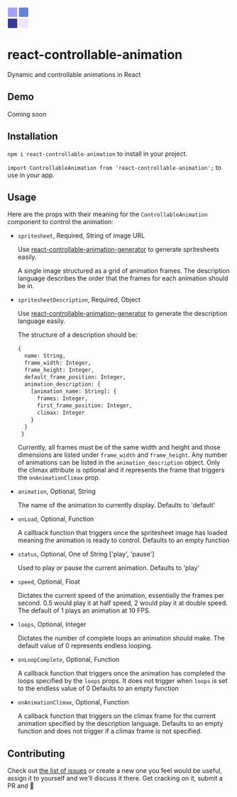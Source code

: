 ![react-controllable-animation logo](https://raw.githubusercontent.com/CalvinNolan/react-controllable-animation/master/react-controllable-animation-logo.png) 

# react-controllable-animation
Dynamic and controllable animations in React

## Demo
Coming soon

## Installation
`npm i react-controllable-animation` to install in your project.

`import ControllableAnimation from 'react-controllable-animation';` to use in your app.

## Usage
Here are the props with their meaning for the `ControllableAnimation` component to control the animation:

- `spritesheet`, Required, String of image URL

  Use [react-controllable-animation-generator](https://github.com/CalvinNolan/react-controllable-animation-generator) to generate spritesheets easily.
  
  A single image structured as a grid of animation frames. The description language describes the order that the frames for each animation should be in.

- `spritesheetDescription`, Required, Object

  Use [react-controllable-animation-generator](https://github.com/CalvinNolan/react-controllable-animation-generator) to generate the description language easily.
  
  The structure of a description should be: 
  ```
  {
    name: String,
    frame_width: Integer,
    frame_height: Integer,
    default_frame_position: Integer,
    animation_description: {
      [animation_name: String]: {
        frames: Integer,
        first_frame_position: Integer,
        climax: Integer
      }
    }
   } 
  ```
  Currently, all frames must be of the same width and height and those dimensions are listed under `frame_width` and `frame_height`.
  Any number of animations can be listed in the `animation_description` object. 
  Only the climax attribute is optional and it represents the frame that triggers the `onAnimationClimax` prop.

- `animation`, Optional, String

  The name of the animation to currently display.
  Defaults to 'default'

- `onLoad`, Optional, Function

  A callback function that triggers once the spritesheet image has loaded meaning the animation is ready to control.
  Defaults to an empty function

- `status`, Optional, One of String \['play', 'pause'\]

  Used to play or pause the current animation.
  Defaults to 'play'

- `speed`, Optional, Float

  Dictates the current speed of the animation, essentially the frames per second.
  0.5 would play it at half speed, 2 would play it at double speed.
  The default of 1 plays an animation at 10 FPS.

- `loops`, Optional, Integer

  Dictates the number of complete loops an animation should make.
  The default value of 0 represents endless looping.

- `onLoopComplete`, Optional, Function

  A callback function that triggers once the animation has completed the loops specified by the `loops` props.
  It does not trigger when `loops` is set to the endless value of 0
  Defaults to an empty function

- `onAnimationClimax`, Optional, Function

  A callback function that triggers on the climax frame for the current animation specified by the description language.
  Defaults to an empty function and does not trigger if a climax frame is not specified.

## Contributing

Check out [the list of issues](https://github.com/CalvinNolan/react-controllable-animation/issues) or create a new one you feel would be useful, assign it to yourself and we'll discuss it there. Get cracking on it, submit a PR and 🚀   
